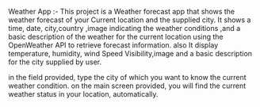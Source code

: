 Weather App :-
This project is a Weather forecast app that shows the weather forecast of your Current location and the supplied city. 
It shows a time, date, city,country ,image indicating the weather conditions ,and a basic description of the weather for the current location using the OpenWeather API to retrieve forecast information.
also It display temperature, humidity, wind Speed Visibility,image  and a basic description for the city supplied by user.

in the field provided, type the city of which you want to know the current weather condition. 
on the main screen provided, you will find the current weather status in your location, automatically.
